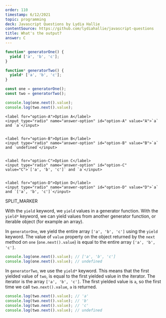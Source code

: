 ```yaml
---
order: 110
timestamp: 6/12/2021
topic: programming
deck: Javascript Questions by Lydia Hallie
contentSource: https://github.com/lydiahallie/javascript-questions
title: What's the output?
answer: C
---
```


  

```javascript
function* generatorOne() {
  yield ['a', 'b', 'c'];
}

function* generatorTwo() {
  yield* ['a', 'b', 'c'];
}

const one = generatorOne();
const two = generatorTwo();

console.log(one.next().value);
console.log(two.next().value);
```


    <label for="option-A">Option A</label>
    <input type="radio" name="answer-option" id="option-A" value="A">`a` and `a`</input>
    

    <label for="option-B">Option B</label>
    <input type="radio" name="answer-option" id="option-B" value="B">`a` and `undefined`</input>
    

    <label for="option-C">Option C</label>
    <input type="radio" name="answer-option" id="option-C" value="C">`['a', 'b', 'c']` and `a`</input>
    

    <label for="option-D">Option D</label>
    <input type="radio" name="answer-option" id="option-D" value="D">`a` and `['a', 'b', 'c']`</input>
    




SPLIT_MARKER

With the `yield` keyword, we `yield` values in a generator function. With the `yield*` keyword, we can yield values from another generator function, or iterable object (for example an array).

In `generatorOne`, we yield the entire array `['a', 'b', 'c']` using the `yield` keyword. The value of `value` property on the object returned by the `next` method on `one` (`one.next().value`) is equal to the entire array `['a', 'b', 'c']`.

```javascript
console.log(one.next().value); // ['a', 'b', 'c']
console.log(one.next().value); // undefined
```

In `generatorTwo`, we use the `yield*` keyword. This means that the first yielded value of `two`, is equal to the first yielded value in the iterator. The iterator is the array `['a', 'b', 'c']`. The first yielded value is `a`, so the first time we call `two.next().value`, `a` is returned.

```javascript
console.log(two.next().value); // 'a'
console.log(two.next().value); // 'b'
console.log(two.next().value); // 'c'
console.log(two.next().value); // undefined
```



